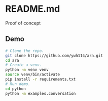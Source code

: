 # README.md

Proof of concept

## Demo

```bash
# Clone the repo.
git clone https://github.com/ywh114/ara.git
cd ara
# Create a venv.
python -m venv venv
source venv/bin/activate
pip install -r requirements.txt
# Run demo.
cd python
python -m examples.conversation
```
